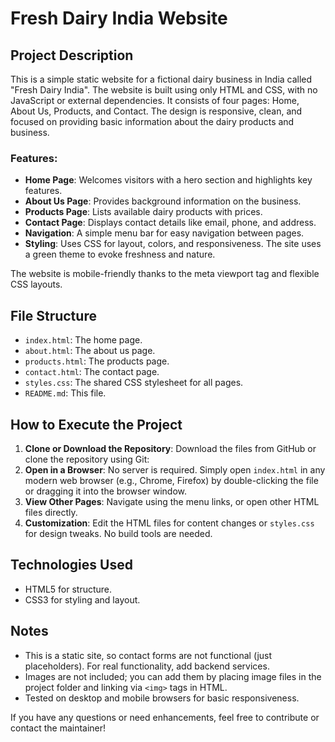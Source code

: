 # Fresh Dairy India Website

## Project Description
This is a simple static website for a fictional dairy business in India called "Fresh Dairy India". The website is built using only HTML and CSS, with no JavaScript or external dependencies. It consists of four pages: Home, About Us, Products, and Contact. The design is responsive, clean, and focused on providing basic information about the dairy products and business.

### Features:
- **Home Page**: Welcomes visitors with a hero section and highlights key features.
- **About Us Page**: Provides background information on the business.
- **Products Page**: Lists available dairy products with prices.
- **Contact Page**: Displays contact details like email, phone, and address.
- **Navigation**: A simple menu bar for easy navigation between pages.
- **Styling**: Uses CSS for layout, colors, and responsiveness. The site uses a green theme to evoke freshness and nature.

The website is mobile-friendly thanks to the meta viewport tag and flexible CSS layouts.

## File Structure
- `index.html`: The home page.
- `about.html`: The about us page.
- `products.html`: The products page.
- `contact.html`: The contact page.
- `styles.css`: The shared CSS stylesheet for all pages.
- `README.md`: This file.

## How to Execute the Project
1. **Clone or Download the Repository**: Download the files from GitHub or clone the repository using Git:
2. **Open in a Browser**: No server is required. Simply open `index.html` in any modern web browser (e.g., Chrome, Firefox) by double-clicking the file or dragging it into the browser window.
3. **View Other Pages**: Navigate using the menu links, or open other HTML files directly.
4. **Customization**: Edit the HTML files for content changes or `styles.css` for design tweaks. No build tools are needed.

## Technologies Used
- HTML5 for structure.
- CSS3 for styling and layout.

## Notes
- This is a static site, so contact forms are not functional (just placeholders). For real functionality, add backend services.
- Images are not included; you can add them by placing image files in the project folder and linking via `<img>` tags in HTML.
- Tested on desktop and mobile browsers for basic responsiveness.

If you have any questions or need enhancements, feel free to contribute or contact the maintainer!
